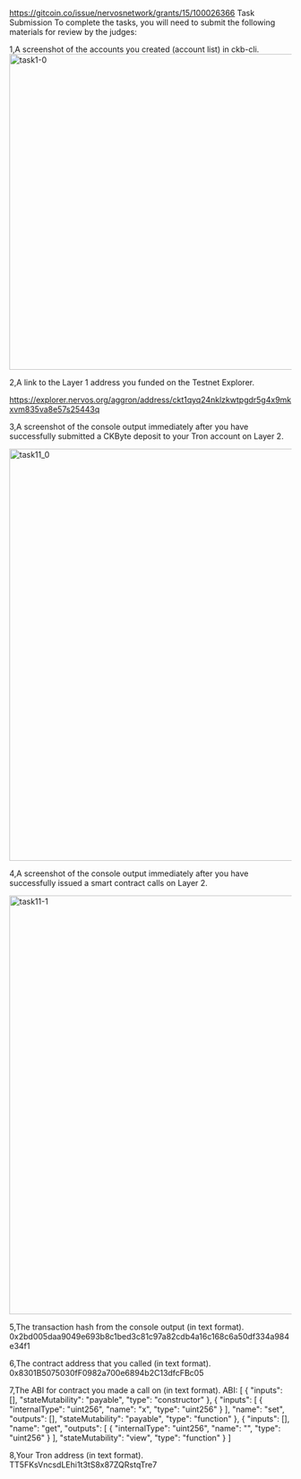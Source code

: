 https://gitcoin.co/issue/nervosnetwork/grants/15/100026366
Task Submission
To complete the tasks, you will need to submit the following materials for review by the judges:

1,A screenshot of the accounts you created (account list) in ckb-cli.
<img width="564" alt="task1-0" src="https://user-images.githubusercontent.com/88998318/130051372-79ad4bfb-5d6c-4a2b-81c7-aec1525b2622.png">

2,A link to the Layer 1 address you funded on the Testnet Explorer.

https://explorer.nervos.org/aggron/address/ckt1qyq24nklzkwtpgdr5g4x9mkxvm835va8e57s25443q

3,A screenshot of the console output immediately after you have successfully submitted a CKByte deposit to your Tron account on Layer 2.

<img width="736" alt="task11_0" src="https://user-images.githubusercontent.com/88998318/130053133-f0aa6d39-cda4-43f6-94a5-f2beee203f88.png">


4,A screenshot of the console output immediately after you have successfully issued a smart contract calls on Layer 2.

<img width="748" alt="task11-1" src="https://user-images.githubusercontent.com/88998318/130053159-65bcad64-75f8-4a4b-999f-fd8231bb2e04.png">


5,The transaction hash from the console output (in text format).
0x2bd005daa9049e693b8c1bed3c81c97a82cdb4a16c168c6a50df334a984e34f1

6,The contract address that you called (in text format).
0x8301B5075030fF0982a700e6894b2C13dfcFBc05

7,The ABI for contract you made a call on (in text format).
ABI:
[
    {
      "inputs": [],
      "stateMutability": "payable",
      "type": "constructor"
    },
    {
      "inputs": [
        {
          "internalType": "uint256",
          "name": "x",
          "type": "uint256"
        }
      ],
      "name": "set",
      "outputs": [],
      "stateMutability": "payable",
      "type": "function"
    },
    {
      "inputs": [],
      "name": "get",
      "outputs": [
        {
          "internalType": "uint256",
          "name": "",
          "type": "uint256"
        }
      ],
      "stateMutability": "view",
      "type": "function"
    }
]


8,Your Tron address (in text format).
TT5FKsVncsdLEhi1t3tS8x87ZQRstqTre7
